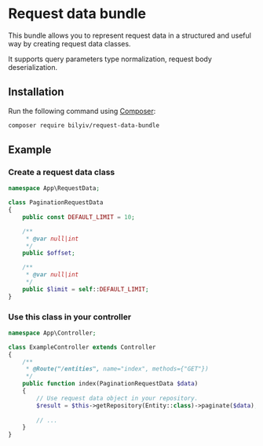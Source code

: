 # Request data bundle

This bundle allows you to represent request data in a structured and useful way by creating request data classes.

It supports query parameters type normalization, request body deserialization.

## Installation

Run the following command using [Composer](http://packagist.org):

```sh
composer require bilyiv/request-data-bundle
```

## Example

### Create a request data class

```php
namespace App\RequestData;

class PaginationRequestData
{
    public const DEFAULT_LIMIT = 10;

    /**
     * @var null|int
     */
    public $offset;

    /**
     * @var null|int
     */
    public $limit = self::DEFAULT_LIMIT;
}
```

### Use this class in your controller

```php
namespace App\Controller;

class ExampleController extends Controller
{
    /**
     * @Route("/entities", name="index", methods={"GET"})
     */
    public function index(PaginationRequestData $data)
    {
        // Use request data object in your repository.
        $result = $this->getRepository(Entity::class)->paginate($data);
        
        // ...
    }
}
```
